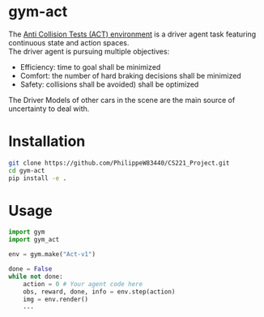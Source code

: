 
# gym-act

The [Anti Collision Tests (ACT) environment](https://github.com/PhilippeW83440/CS221_Project/gym-act) is a driver agent
task featuring continuous state and action spaces.  
The driver agent is pursuing multiple objectives:
* Efficiency: time to goal shall be minimized
* Comfort: the number of hard braking decisions shall be minimized  
* Safety: collisions shall be avoided) shall be optimized   
  
 The Driver Models of other cars in the scene are the main source of uncertainty to deal with.


# Installation

```bash
git clone https://github.com/PhilippeW83440/CS221_Project.git
cd gym-act
pip install -e .
```


# Usage

```python
import gym
import gym_act

env = gym.make("Act-v1")

done = False
while not done:
    action = 0 # Your agent code here
    obs, reward, done, info = env.step(action)
    img = env.render()
    ...
```

